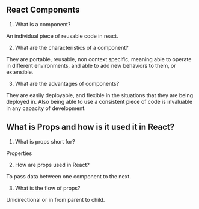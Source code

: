 ## React Components
1. What is a component?

 An individual piece of reusable code in react.

2. What are the characteristics of a component?

They are portable, reusable, non context specific, meaning able to operate in different environments, and able to add new behaviors to them, or extensible.

3. What are the advantages of components?

They are easily deployable, and flexible in the situations that they are being deployed in. Also being able to use a consistent piece of code is invaluable in any capacity of development.

## What is Props and how is it used it in React?
1. What is props short for?

Properties

2. How are props used in React?

To pass data between one component to the next.

3. What is the flow of props?

Unidirectional or in from parent to child.



